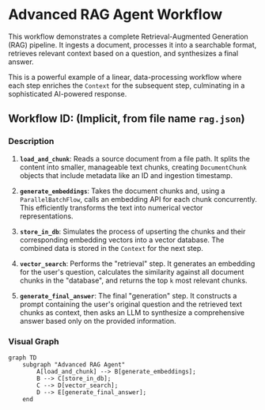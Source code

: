 # Advanced RAG Agent Workflow

This workflow demonstrates a complete Retrieval-Augmented Generation (RAG) pipeline. It ingests a document, processes it into a searchable format, retrieves relevant context based on a question, and synthesizes a final answer.

This is a powerful example of a linear, data-processing workflow where each step enriches the `Context` for the subsequent step, culminating in a sophisticated AI-powered response.

## Workflow ID: (Implicit, from file name `rag.json`)

### Description

1.  **`load_and_chunk`**: Reads a source document from a file path. It splits the content into smaller, manageable text chunks, creating `DocumentChunk` objects that include metadata like an ID and ingestion timestamp.

2.  **`generate_embeddings`**: Takes the document chunks and, using a `ParallelBatchFlow`, calls an embedding API for each chunk concurrently. This efficiently transforms the text into numerical vector representations.

3.  **`store_in_db`**: Simulates the process of upserting the chunks and their corresponding embedding vectors into a vector database. The combined data is stored in the `Context` for the next step.

4.  **`vector_search`**: Performs the "retrieval" step. It generates an embedding for the user's question, calculates the similarity against all document chunks in the "database", and returns the top `k` most relevant chunks.

5.  **`generate_final_answer`**: The final "generation" step. It constructs a prompt containing the user's original question and the retrieved text chunks as context, then asks an LLM to synthesize a comprehensive answer based only on the provided information.

### Visual Graph

```mermaid
graph TD
    subgraph "Advanced RAG Agent"
        A[load_and_chunk] --> B[generate_embeddings];
        B --> C[store_in_db];
        C --> D[vector_search];
        D --> E[generate_final_answer];
    end
```
```
